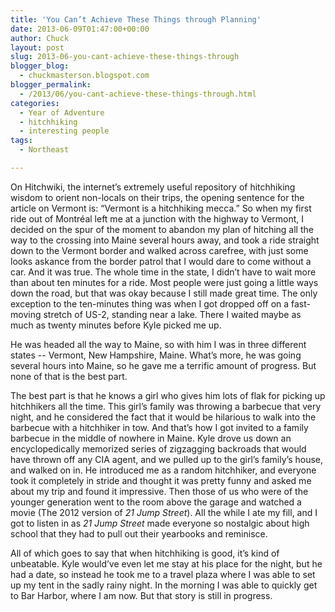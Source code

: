 ```yaml
---
title: 'You Can’t Achieve These Things through Planning'
date: 2013-06-09T01:47:00+00:00
author: Chuck
layout: post
slug: 2013-06-you-cant-achieve-these-things-through
blogger_blog:
  - chuckmasterson.blogspot.com
blogger_permalink:
  - /2013/06/you-cant-achieve-these-things-through.html
categories:
  - Year of Adventure
  - hitchhiking
  - interesting people
tags:
  - Northeast

---
```

On Hitchwiki, the internet’s extremely useful repository of hitchhiking
wisdom to orient non-locals on their trips, the opening sentence for the
article on Vermont is: “Vermont is a hitchhiking mecca.” So when my
first ride out of Montréal left me at a junction with the highway to Vermont, I
decided on the spur of the moment to abandon my plan of hitching all the way to
the crossing into Maine several hours away, and took a ride straight down to
the Vermont border and walked across carefree, with just some looks askance
from the border patrol that I would dare to come without a car. And it was
true. The whole time in the state, I didn’t have to wait more than about
ten minutes for a ride. Most people were just going a little ways down the
road, but that was okay because I still made great time. The only exception to
the ten-minutes thing was when I got dropped off on a fast-moving stretch of
US-2, standing near a lake. There I waited maybe as much as twenty minutes
before Kyle picked me up.

He was headed all the way to Maine, so with him I was in three different states
-- Vermont, New Hampshire, Maine. What’s more, he was going several
hours into Maine, so he gave me a terrific amount of progress. But none of that
is the best part.

The best part is that he knows a girl who gives him lots of flak for picking up
hitchhikers all the time. This girl’s family was throwing a barbecue that
very night, and he considered the fact that it would be hilarious to walk into
the barbecue with a hitchhiker in tow. And that’s how I got invited to a
family barbecue in the middle of nowhere in Maine. Kyle drove us down an
encyclopedically memorized series of zigzagging backroads that would have
thrown off any CIA agent, and we pulled up to the girl’s family’s
house, and walked on in. He introduced me as a random hitchhiker, and everyone
took it completely in stride and thought it was pretty funny and asked me about
my trip and found it impressive. Then those of us who were of the younger
generation went to the room above the garage and watched a movie (The 2012
version of *21 Jump Street*). All the while I ate my fill, and I got to listen
in as *21 Jump Street* made everyone so nostalgic about high school that
they had to pull out their yearbooks and reminisce.

All of which goes to say that when hitchhiking is good, it’s kind of
unbeatable. Kyle would’ve even let me stay at his place for the night,
but he had a date, so instead he took me to a travel plaza where I was able to
set up my tent in the sadly rainy night. In the morning I was able to quickly
get to Bar Harbor, where I am now. But that story is still in progress.  

